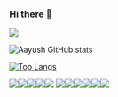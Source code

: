 ### Hi there 👋

<img src="https://capsule-render.vercel.app/api?type=wave&color=auto&height=600&section=header&text=Namaste%60&fontSize=120" />





![Aayush GitHub stats](https://github-readme-stats.vercel.app/api?username=San1357&show_icons=true&theme=radical)

[![Top Langs](https://github-readme-stats.vercel.app/api/top-langs/?username=San1357)](https://github.com/San1357/github-readme-stats)


![](https://img.shields.io/badge/<OS>-<Linux>-informational?style=flat&logo=<LOGO_NAME>&logoColor=white&color=2bbc8a)![](https://img.shields.io/badge/<Code>-<PYTHON>-informational?style=flat&logo=data:image/svg%2bxml;base64,<BASE64_DATA>)![](https://img.shields.io/badge/<Code>-<SimpleJAVA>-informational?style=flat&logo=<LOGO_NAME>&logoColor=white&color=2bbc8a)![](https://img.shields.io/badge/<Code>-<Solidity>-informational?style=flat&logo=<LOGO_NAME>&logoColor=white&color=2bbc8a)![](https://img.shields.io/badge/<OS>-<Linux>-informational?style=flat&logo=<LOGO_NAME>&logoColor=white&color=2bbc8a)
![](https://img.shields.io/badge/<Editor>-<Anaconda/Jupiter>-informational?style=flat&logo=<LOGO_NAME>&logoColor=white&color=2bbc8a)![](https://img.shields.io/badge/<Skill>-<PYTHON>-informational?style=flat&logo=<LOGO_NAME>&logoColor=white&color=2bbc8a)![](https://img.shields.io/badge/<Skill>-<Gaming>-informational?style=flat&logo=<LOGO_NAME>&logoColor=white&color=2bbc8a)![](https://img.shields.io/badge/<Skill>-<Sketching>-informational?style=flat&logo=<LOGO_NAME>&logoColor=white&color=2bbc8a)![](https://img.shields.io/badge/<Skill>-<Blockchain(Ethereum)>-informational?style=flat&logo=<LOGO_NAME>&logoColor=white&color=2bbc8a)![](https://img.shields.io/badge/<Skill>-<MachineLearning(beginner_Level)>-informational?style=flat&logo=<LOGO_NAME>&logoColor=white&color=2bbc8a)





















<!--
**San1357/San1357** is a ✨ _special_ ✨ repository because its `README.md` (this file) appears on your GitHub profile.

Here are some ideas to get you started:

- 🔭 I’m currently working on ...
- 🌱 I’m currently learning ...
- 👯 I’m looking to collaborate on ...
- 🤔 I’m looking for help with ...
- 💬 Ask me about ...
- 📫 How to reach me: ...
- 😄 Pronouns: ...
- ⚡ Fun fact: ...
-->
